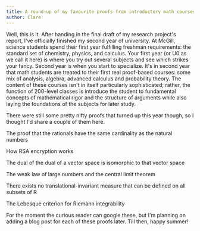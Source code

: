 ```yaml
---
title: A round-up of my favourite proofs from introductory math courses
author: Clare
---
```


Well, this is it. After handing in the final draft of my research project's report, I've officially finished my second year of university. At McGill, science students spend their first year fulfilling freshman requirements: the standard set of chemistry, physics, and calculus. Your first year (or U0 as we call it here) is where you try out several subjects and see which strikes your fancy. Second year is when you start to specialize. It's in second year that math students are treated to their first real proof-based courses: some mix of analysis, algebra, advanced calculus and probability theory. The content of these courses isn't in itself particularly sophisticated; rather, the function of 200-level classes is introduce the student to fundamental concepts of mathematical rigor and the structure of arguments while also laying the foundations of the subjects for later study. 

There were still some pretty nifty proofs that turned up this year though, so I thought I'd share a couple of them here.

The proof that the rationals have the same cardinality as the natural numbers

How RSA encryption works

The dual of the dual of a vector space is isomorphic to that vector space

The weak law of large numbers and the central limit theorem

There exists no translational-invariant measure that can be defined on all subsets of R

The Lebesque criterion for Riemann integrability

For the moment the curious reader can google these, but I'm planning on adding a blog post for each of these proofs later. Till then, happy summer!